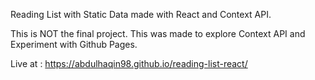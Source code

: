 Reading List with Static Data made with React and Context API.

This is NOT the final project. This was made to explore Context API and Experiment with Github Pages.

Live at : https://abdulhaqin98.github.io/reading-list-react/
